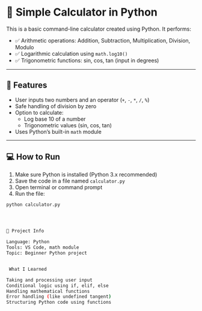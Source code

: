 # 🧮 Simple Calculator in Python

This is a basic command-line calculator created using Python. It performs:

- ✅ Arithmetic operations: Addition, Subtraction, Multiplication, Division, Modulo  
- ✅ Logarithmic calculation using `math.log10()`
- ✅ Trigonometric functions: sin, cos, tan (input in degrees)

---

## 🔧 Features

- User inputs two numbers and an operator (`+`, `-`, `*`, `/`, `%`)
- Safe handling of division by zero
- Option to calculate:
  - Log base 10 of a number
  - Trigonometric values (sin, cos, tan)
- Uses Python’s built-in `math` module

---

## 💻 How to Run

1. Make sure Python is installed (Python 3.x recommended)
2. Save the code in a file named `calculator.py`
3. Open terminal or command prompt
4. Run the file:

```bash
python calculator.py




📂 Project Info

Language: Python
Tools: VS Code, math module
Topic: Beginner Python project


 What I Learned

Taking and processing user input
Conditional logic using if, elif, else
Handling mathematical functions
Error handling (like undefined tangent)
Structuring Python code using functions
